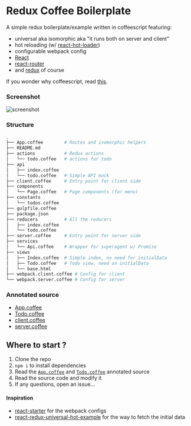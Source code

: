 # Redux Coffee Boilerplate

A simple redux boilerplate/example written in coffeescript featuring:

- universal aka isomorphic aka "it runs both on server and client"
- hot reloading (w/ [react-hot-loader](https://github.com/gaearon/react-hot-loader))
- configurable webpack config
- [React](https://github.com/facebook/react)
- [react-router](https://github.com/rackt/react-router)
- and [redux](https://github.com/gaearon/redux) of course

If you wonder why coffeescript, read [this](http://noredinktech.tumblr.com/post/111583727108/dont-replace-coffeescript-with-es6-transpilers).

### Screenshot

![screenshot](http://g.recordit.co/gcZQkpM5JU.gif)

### Structure

~~~bash
.
├── App.coffee        # Routes and isomorphic helpers
├── README.md
├── actions           # Redux actions
│   └── todo.coffee   # actions for todo
├── api
│   ├── index.coffee
│   └── todo.coffee   # Simple API mock
├── client.coffee     # Entry point for client side
├── components
│   └── Page.coffee   # Page components (for menu)
├── constants
│   └── todos.coffee
├── gulpfile.coffee
├── package.json
├── reducers          # All the reducers
│   ├── index.coffee
│   └── todo.coffee
├── server.coffee     # Entry point for server side
├── services
│   └── Api.coffee    # Wrapper for superagent w/ Promise
├── views
│   ├── Index.coffee  # Simple index, no need for initialData
│   ├── Todo.coffee   # Todo view, need an initialData
│   └── base.html
├── webpack.client.coffee # Config for client
└── webpack.server.coffee # Config for server
~~~

### Annotated source

- [App.coffee](https://rawgit.com/xouabita/redux-coffee-boilerplate/master/docs/App.html)
- [Todo.coffee](https://rawgit.com/xouabita/redux-coffee-boilerplate/master/docs/Todo.html)
- [client.coffee](https://rawgit.com/xouabita/redux-coffee-boilerplate/master/docs/client.html)
- [server.coffee](https://rawgit.com/xouabita/redux-coffee-boilerplate/master/docs/server.html)

## Where to start ?

1. Clone the repo
2. `npm i` to install dependencies
3. Read the [`App.coffee`](https://rawgit.com/xouabita/redux-coffee-boilerplate/master/docs/App.html) and [`Todo.coffee`](https://rawgit.com/xouabita/redux-coffee-boilerplate/master/docs/Todo.html) annotated source
4. Read the source code and modify it
5. If any questions, open an issue...


#### Inspiration

- [react-starter](https://github.com/webpack/react-starter) for the webpack configs
- [react-redux-universal-hot-example](https://github.com/erikras/react-redux-universal-hot-example) for the way to fetch the initial data
